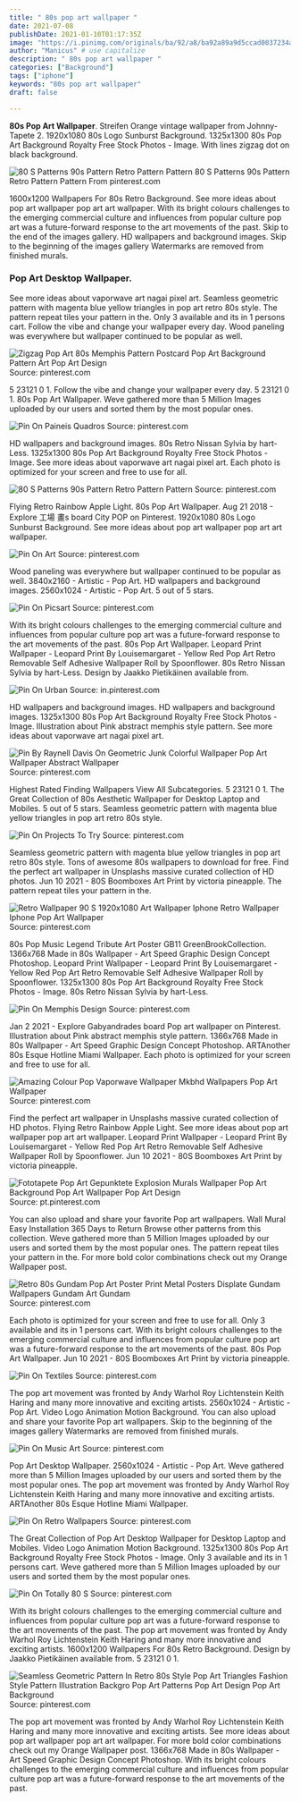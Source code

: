 ```yaml
---
title: " 80s pop art wallpaper "
date: 2021-07-08
publishDate: 2021-01-10T01:17:35Z
image: "https://i.pinimg.com/originals/ba/92/a8/ba92a89a9d5ccad0037234a53bce8ef5.jpg"
author: "Manicus" # use capitalize
description: " 80s pop art wallpaper "
categories: ["Background"]
tags: ["iphone"]
keywords: "80s pop art wallpaper"
draft: false

---
```



**80s Pop Art Wallpaper**. Streifen Orange vintage wallpaper from Johnny-Tapete 2. 1920x1080 80s Logo Sunburst Background. 1325x1300 80s Pop Art Background Royalty Free Stock Photos - Image. With lines zigzag dot on black background.

![80 S Patterns 90s Pattern Retro Pattern Pattern](https://i.pinimg.com/originals/c4/92/ba/c492baf54af3024902ae3cc570f2aaf3.jpg "80 S Patterns 90s Pattern Retro Pattern Pattern")
80 S Patterns 90s Pattern Retro Pattern Pattern From pinterest.com


1600x1200 Wallpapers For 80s Retro Background. See more ideas about pop art wallpaper pop art art wallpaper. With its bright colours challenges to the emerging commercial culture and influences from popular culture pop art was a future-forward response to the art movements of the past. Skip to the end of the images gallery. HD wallpapers and background images. Skip to the beginning of the images gallery Watermarks are removed from finished murals.

### Pop Art Desktop Wallpaper.

See more ideas about vaporwave art nagai pixel art. Seamless geometric pattern with magenta blue yellow triangles in pop art retro 80s style. The pattern repeat tiles your pattern in the. Only 3 available and its in 1 persons cart. Follow the vibe and change your wallpaper every day. Wood paneling was everywhere but wallpaper continued to be popular as well.


![Zigzag Pop Art 80s Memphis Pattern Postcard Pop Art Background Pattern Art Pop Art Design](https://i.pinimg.com/originals/e2/9d/af/e29daf435f4b72a0a6aa0a5b9c3ba10f.jpg "Zigzag Pop Art 80s Memphis Pattern Postcard Pop Art Background Pattern Art Pop Art Design")
Source: pinterest.com

5 23121 0 1. Follow the vibe and change your wallpaper every day. 5 23121 0 1. 80s Pop Art Wallpaper. Weve gathered more than 5 Million Images uploaded by our users and sorted them by the most popular ones.

![Pin On Paineis Quadros](https://i.pinimg.com/originals/a5/6f/f7/a56ff7cef7ea47ad1fe7c8a0978065d2.jpg "Pin On Paineis Quadros")
Source: pinterest.com

HD wallpapers and background images. 80s Retro Nissan Sylvia by hart-Less. 1325x1300 80s Pop Art Background Royalty Free Stock Photos - Image. See more ideas about vaporwave art nagai pixel art. Each photo is optimized for your screen and free to use for all.

![80 S Patterns 90s Pattern Retro Pattern Pattern](https://i.pinimg.com/originals/c4/92/ba/c492baf54af3024902ae3cc570f2aaf3.jpg "80 S Patterns 90s Pattern Retro Pattern Pattern")
Source: pinterest.com

Flying Retro Rainbow Apple Light. 80s Pop Art Wallpaper. Aug 21 2018 - Explore 工場 畫s board City POP on Pinterest. 1920x1080 80s Logo Sunburst Background. See more ideas about pop art wallpaper pop art art wallpaper.

![Pin On Art](https://i.pinimg.com/originals/e9/74/ce/e974ce0a3022cc4eca117f073ad20ded.jpg "Pin On Art")
Source: pinterest.com

Wood paneling was everywhere but wallpaper continued to be popular as well. 3840x2160 - Artistic - Pop Art. HD wallpapers and background images. 2560x1024 - Artistic - Pop Art. 5 out of 5 stars.

![Pin On Picsart](https://i.pinimg.com/originals/d8/f2/3f/d8f23fcbfb5b792efb86121c7e845ff5.jpg "Pin On Picsart")
Source: pinterest.com

With its bright colours challenges to the emerging commercial culture and influences from popular culture pop art was a future-forward response to the art movements of the past. 80s Pop Art Wallpaper. Leopard Print Wallpaper - Leopard Print By Louisemargaret - Yellow Red Pop Art Retro Removable Self Adhesive Wallpaper Roll by Spoonflower. 80s Retro Nissan Sylvia by hart-Less. Design by Jaakko Pietikäinen available from.

![Pin On Urban](https://i.pinimg.com/originals/a5/44/37/a54437f5bb8336bc31c08d414a73f7e7.jpg "Pin On Urban")
Source: in.pinterest.com

HD wallpapers and background images. HD wallpapers and background images. 1325x1300 80s Pop Art Background Royalty Free Stock Photos - Image. Illustration about Pink abstract memphis style pattern. See more ideas about vaporwave art nagai pixel art.

![Pin By Raynell Davis On Geometric Junk Colorful Wallpaper Pop Art Wallpaper Abstract Wallpaper](https://i.pinimg.com/originals/bd/1b/1e/bd1b1e3be066edc61d45fe4a0a972388.jpg "Pin By Raynell Davis On Geometric Junk Colorful Wallpaper Pop Art Wallpaper Abstract Wallpaper")
Source: pinterest.com

Highest Rated Finding Wallpapers View All Subcategories. 5 23121 0 1. The Great Collection of 80s Aesthetic Wallpaper for Desktop Laptop and Mobiles. 5 out of 5 stars. Seamless geometric pattern with magenta blue yellow triangles in pop art retro 80s style.

![Pin On Projects To Try](https://i.pinimg.com/originals/8b/a2/2e/8ba22ede753c4a951c02797a2345ef74.jpg "Pin On Projects To Try")
Source: pinterest.com

Seamless geometric pattern with magenta blue yellow triangles in pop art retro 80s style. Tons of awesome 80s wallpapers to download for free. Find the perfect art wallpaper in Unsplashs massive curated collection of HD photos. Jun 10 2021 - 80S Boomboxes Art Print by victoria pineapple. The pattern repeat tiles your pattern in the.

![Retro Wallpaper 90 S 1920x1080 Art Wallpaper Iphone Retro Wallpaper Iphone Pop Art Wallpaper](https://i.pinimg.com/originals/0b/0d/c9/0b0dc9542cd849e9ffa36d01bfaa371d.png "Retro Wallpaper 90 S 1920x1080 Art Wallpaper Iphone Retro Wallpaper Iphone Pop Art Wallpaper")
Source: pinterest.com

80s Pop Music Legend Tribute Art Poster GB11 GreenBrookCollection. 1366x768 Made in 80s Wallpaper - Art Speed Graphic Design Concept Photoshop. Leopard Print Wallpaper - Leopard Print By Louisemargaret - Yellow Red Pop Art Retro Removable Self Adhesive Wallpaper Roll by Spoonflower. 1325x1300 80s Pop Art Background Royalty Free Stock Photos - Image. 80s Retro Nissan Sylvia by hart-Less.

![Pin On Memphis Design](https://i.pinimg.com/originals/b3/f3/13/b3f3137f6409679bda6a9d30a7f93f1a.png "Pin On Memphis Design")
Source: pinterest.com

Jan 2 2021 - Explore Gabyandrades board Pop art wallpaper on Pinterest. Illustration about Pink abstract memphis style pattern. 1366x768 Made in 80s Wallpaper - Art Speed Graphic Design Concept Photoshop. ARTAnother 80s Esque Hotline Miami Wallpaper. Each photo is optimized for your screen and free to use for all.

![Amazing Colour Pop Vaporwave Wallpaper Mkbhd Wallpapers Pop Art Wallpaper](https://i.pinimg.com/originals/2a/17/85/2a1785ff381e850c6d8c0899dd9c7f63.jpg "Amazing Colour Pop Vaporwave Wallpaper Mkbhd Wallpapers Pop Art Wallpaper")
Source: pinterest.com

Find the perfect art wallpaper in Unsplashs massive curated collection of HD photos. Flying Retro Rainbow Apple Light. See more ideas about pop art wallpaper pop art art wallpaper. Leopard Print Wallpaper - Leopard Print By Louisemargaret - Yellow Red Pop Art Retro Removable Self Adhesive Wallpaper Roll by Spoonflower. Jun 10 2021 - 80S Boomboxes Art Print by victoria pineapple.

![Fototapete Pop Art Gepunktete Explosion Murals Wallpaper Pop Art Background Pop Art Wallpaper Pop Art Design](https://i.pinimg.com/originals/82/3e/a3/823ea3264c450a2b31be4ace7bc6169b.jpg "Fototapete Pop Art Gepunktete Explosion Murals Wallpaper Pop Art Background Pop Art Wallpaper Pop Art Design")
Source: pt.pinterest.com

You can also upload and share your favorite Pop art wallpapers. Wall Mural Easy Installation 365 Days to Return Browse other patterns from this collection. Weve gathered more than 5 Million Images uploaded by our users and sorted them by the most popular ones. The pattern repeat tiles your pattern in the. For more bold color combinations check out my Orange Wallpaper post.

![Retro 80s Gundam Pop Art Poster Print Metal Posters Displate Gundam Wallpapers Gundam Art Gundam](https://i.pinimg.com/originals/8f/4f/1d/8f4f1dd0293c8da703ef65034fa8e8dd.jpg "Retro 80s Gundam Pop Art Poster Print Metal Posters Displate Gundam Wallpapers Gundam Art Gundam")
Source: pinterest.com

Each photo is optimized for your screen and free to use for all. Only 3 available and its in 1 persons cart. With its bright colours challenges to the emerging commercial culture and influences from popular culture pop art was a future-forward response to the art movements of the past. 80s Pop Art Wallpaper. Jun 10 2021 - 80S Boomboxes Art Print by victoria pineapple.

![Pin On Textiles](https://i.pinimg.com/originals/fa/be/01/fabe0150a0133774ab9400c74cb9c269.jpg "Pin On Textiles")
Source: pinterest.com

The pop art movement was fronted by Andy Warhol Roy Lichtenstein Keith Haring and many more innovative and exciting artists. 2560x1024 - Artistic - Pop Art. Video Logo Animation Motion Background. You can also upload and share your favorite Pop art wallpapers. Skip to the beginning of the images gallery Watermarks are removed from finished murals.

![Pin On Music Art](https://i.pinimg.com/originals/a7/67/5c/a7675c442ec1ff993c4b67f283c34c0b.jpg "Pin On Music Art")
Source: pinterest.com

Pop Art Desktop Wallpaper. 2560x1024 - Artistic - Pop Art. Weve gathered more than 5 Million Images uploaded by our users and sorted them by the most popular ones. The pop art movement was fronted by Andy Warhol Roy Lichtenstein Keith Haring and many more innovative and exciting artists. ARTAnother 80s Esque Hotline Miami Wallpaper.

![Pin On Retro Wallpapers](https://i.pinimg.com/736x/d7/6f/df/d76fdf2e45f7416b672a01500149f6a7.jpg "Pin On Retro Wallpapers")
Source: pinterest.com

The Great Collection of Pop Art Desktop Wallpaper for Desktop Laptop and Mobiles. Video Logo Animation Motion Background. 1325x1300 80s Pop Art Background Royalty Free Stock Photos - Image. Only 3 available and its in 1 persons cart. Weve gathered more than 5 Million Images uploaded by our users and sorted them by the most popular ones.

![Pin On Totally 80 S](https://i.pinimg.com/originals/95/a0/62/95a0625a82270cb45b6f48ac1610387f.jpg "Pin On Totally 80 S")
Source: pinterest.com

With its bright colours challenges to the emerging commercial culture and influences from popular culture pop art was a future-forward response to the art movements of the past. The pop art movement was fronted by Andy Warhol Roy Lichtenstein Keith Haring and many more innovative and exciting artists. 1600x1200 Wallpapers For 80s Retro Background. Design by Jaakko Pietikäinen available from. 5 23121 0 1.

![Seamless Geometric Pattern In Retro 80s Style Pop Art Triangles Fashion Style Pattern Illustration Backgro Pop Art Patterns Pop Art Design Pop Art Background](https://i.pinimg.com/originals/ba/92/a8/ba92a89a9d5ccad0037234a53bce8ef5.jpg "Seamless Geometric Pattern In Retro 80s Style Pop Art Triangles Fashion Style Pattern Illustration Backgro Pop Art Patterns Pop Art Design Pop Art Background")
Source: pinterest.com

The pop art movement was fronted by Andy Warhol Roy Lichtenstein Keith Haring and many more innovative and exciting artists. See more ideas about pop art wallpaper pop art art wallpaper. For more bold color combinations check out my Orange Wallpaper post. 1366x768 Made in 80s Wallpaper - Art Speed Graphic Design Concept Photoshop. With its bright colours challenges to the emerging commercial culture and influences from popular culture pop art was a future-forward response to the art movements of the past.

